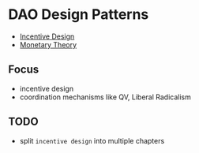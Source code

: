 # DAO Design Patterns

* [Incentive Design](./incentive.md)
* [Monetary Theory](./phi/README.md)

## Focus
* incentive design
* coordination mechanisms like QV, Liberal Radicalism

## TODO

* split `incentive design` into multiple chapters